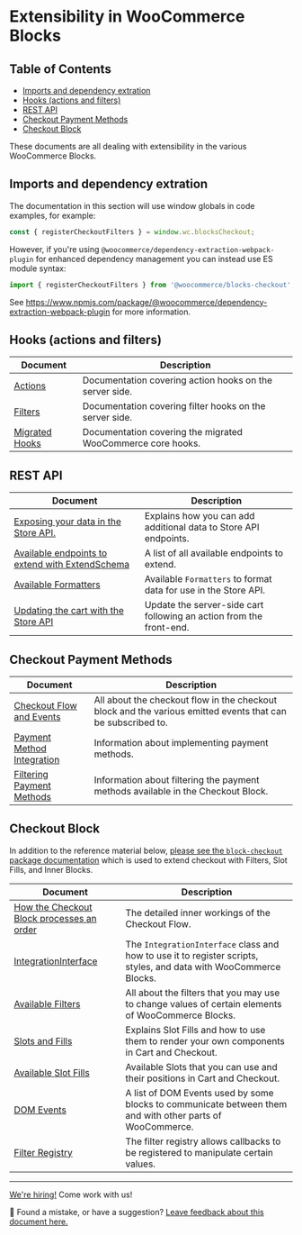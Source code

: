 # Extensibility in WooCommerce Blocks <!-- omit in toc -->

## Table of Contents <!-- omit in toc -->

-   [Imports and dependency extration](#imports-and-dependency-extration)
-   [Hooks (actions and filters)](#hooks-actions-and-filters)
-   [REST API](#rest-api)
-   [Checkout Payment Methods](#checkout-payment-methods)
-   [Checkout Block](#checkout-block)

These documents are all dealing with extensibility in the various WooCommerce Blocks.

## Imports and dependency extration

The documentation in this section will use window globals in code examples, for example:

```js
const { registerCheckoutFilters } = window.wc.blocksCheckout;
```

However, if you're using `@woocommerce/dependency-extraction-webpack-plugin` for enhanced dependency management you can instead use ES module syntax:

```js
import { registerCheckoutFilters } from '@woocommerce/blocks-checkout';
```

See <https://www.npmjs.com/package/@woocommerce/dependency-extraction-webpack-plugin> for more information.

## Hooks (actions and filters)

| Document                      | Description                                             |
| ----------------------------- | ------------------------------------------------------- |
| [Actions](./hooks/actions.md) | Documentation covering action hooks on the server side. |
| [Filters](./hooks/filters.md) | Documentation covering filter hooks on the server side. |
| [Migrated Hooks](./hooks/migrated-hooks.md) | Documentation covering the migrated WooCommerce core hooks. |

## REST API

| Document                                                                                       | Description                                                         |
| ---------------------------------------------------------------------------------------------- | ------------------------------------------------------------------- |
| [Exposing your data in the Store API.](./rest-api/extend-rest-api-add-data.md)                 | Explains how you can add additional data to Store API endpoints.    |
| [Available endpoints to extend with ExtendSchema](./rest-api/available-endpoints-to-extend.md) | A list of all available endpoints to extend.                        |
| [Available Formatters](./rest-api/extend-rest-api-formatters.md)                               | Available `Formatters` to format data for use in the Store API.     |
| [Updating the cart with the Store API](./rest-api/extend-rest-api-update-cart.md)              | Update the server-side cart following an action from the front-end. |

## Checkout Payment Methods

| Document                                                                               | Description                                                                                                 |
| -------------------------------------------------------------------------------------- | ----------------------------------------------------------------------------------------------------------- |
| [Checkout Flow and Events](./checkout-payment-methods/checkout-flow-and-events.md)     | All about the checkout flow in the checkout block and the various emitted events that can be subscribed to. |
| [Payment Method Integration](./checkout-payment-methods/payment-method-integration.md) | Information about implementing payment methods.                                                             |
| [Filtering Payment Methods](./checkout-payment-methods/filtering-payment-methods.md)   | Information about filtering the payment methods available in the Checkout Block.                            |

## Checkout Block

In addition to the reference material below, [please see the `block-checkout` package documentation](../../../packages/checkout/README.md) which is used to extend checkout with Filters, Slot Fills, and Inner Blocks.

| Document                                                                                         | Description                                                                                                       |
| ------------------------------------------------------------------------------------------------ | ----------------------------------------------------------------------------------------------------------------- |
| [How the Checkout Block processes an order](./checkout-block/how-checkout-processes-an-order.md) | The detailed inner workings of the Checkout Flow.                                                                 |
| [IntegrationInterface](./checkout-block/integration-interface.md)                                | The `IntegrationInterface` class and how to use it to register scripts, styles, and data with WooCommerce Blocks. |
| [Available Filters](./checkout-block/available-filters.md)                                       | All about the filters that you may use to change values of certain elements of WooCommerce Blocks.                |
| [Slots and Fills](./checkout-block/slot-fills.md)                                                | Explains Slot Fills and how to use them to render your own components in Cart and Checkout.                       |
| [Available Slot Fills](./checkout-block/available-slot-fills.md)                                 | Available Slots that you can use and their positions in Cart and Checkout.                                        |
| [DOM Events](./checkout-block/dom-events.md)                                                     | A list of DOM Events used by some blocks to communicate between them and with other parts of WooCommerce.         |
| [Filter Registry](../../../packages/checkout/filter-registry/README.md)                          | The filter registry allows callbacks to be registered to manipulate certain values.                               |

<!-- FEEDBACK -->

---

[We're hiring!](https://woo.com/careers/) Come work with us!

🐞 Found a mistake, or have a suggestion? [Leave feedback about this document here.](https://github.com/woocommerce/woocommerce-blocks/issues/new?assignees=&labels=type%3A+documentation&template=--doc-feedback.md&title=Feedback%20on%20./docs/third-party-developers/extensibility/README.md)

<!-- /FEEDBACK -->

